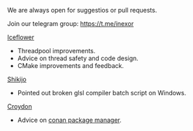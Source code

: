 We are always open for suggestios or pull requests.

Join our telegram group: https://t.me/inexor

[Iceflower](https://github.com/IceflowRE)

* Threadpool improvements.
* Advice on thread safety and code design.
* CMake improvements and feedback.

[Shikijo](https://github.com/Shikijo)
* Pointed out broken glsl compiler batch script on Windows.

[Croydon](https://github.com/Croydon)
* Advice on [conan package manager](https://conan.io/).
